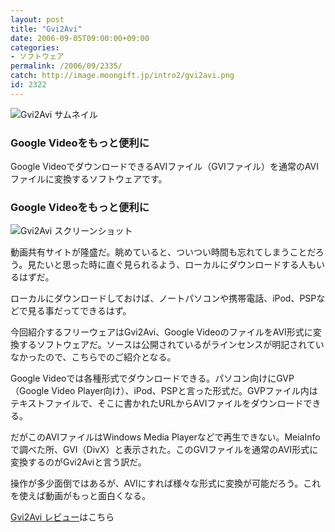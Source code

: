 ```yaml
---
layout: post
title: "Gvi2Avi"
date: 2006-09-05T09:00:00+09:00
categories:
- ソフトウェア
permalink: /2006/09/2335/
catch: http://image.moongift.jp/intro2/gvi2avi.png
id: 2322
---
```

 ![Gvi2Avi サムネイル](http://image.moongift.jp/intro2/gvi2avi.t.png "Gvi2Avi サムネイル")
  

### Google Videoをもっと便利に
  
Google VideoでダウンロードできるAVIファイル（GVIファイル）を通常のAVIファイルに変換するソフトウェアです。  
<!--more-->  

### Google Videoをもっと便利に
  

![Gvi2Avi スクリーンショット](http://image.moongift.jp/intro2/gvi2avi.png "Gvi2Avi スクリーンショット")

  

動画共有サイトが隆盛だ。眺めていると、ついつい時間も忘れてしまうことだろう。見たいと思った時に直ぐ見られるよう、ローカルにダウンロードする人もいるはずだ。

  

ローカルにダウンロードしておけば、ノートパソコンや携帯電話、iPod、PSPなどで見る事だってできるはず。

  

今回紹介するフリーウェアはGvi2Avi、Google VideoのファイルをAVI形式に変換するソフトウェアだ。ソースは公開されているがラインセンスが明記されていなかったので、こちらでのご紹介となる。

  

Google Videoでは各種形式でダウンロードできる。パソコン向けにGVP（Google Video Player向け）、iPod、PSPと言った形式だ。GVPファイル内はテキストファイルで、そこに書かれたURLからAVIファイルをダウンロードできる。

  

だがこのAVIファイルはWindows Media Playerなどで再生できない。MeiaInfoで調べた所、GVI（DivX）と表示された。このGVIファイルを通常のAVI形式に変換するのがGvi2Aviと言う訳だ。

  

操作が多少面倒ではあるが、AVIにすれば様々な形式に変換が可能だろう。これを使えば動画がもっと面白くなる。

  

[Gvi2Avi レビュー](http://fw.moongift.jp/review/i-2336.html)はこちら

